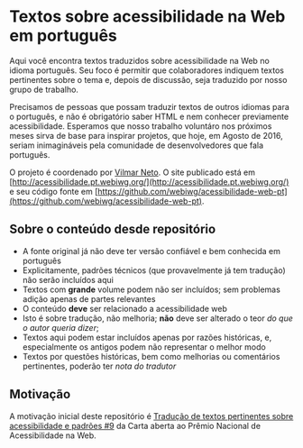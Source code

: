# Textos sobre acessibilidade na Web em português
Aqui você encontra textos traduzidos sobre acessibilidade na Web no idioma
português. Seu foco é permitir que colaboradores indiquem textos pertinentes
sobre o tema e, depois de discussão, seja traduzido por nosso grupo de
trabalho.

Precisamos de pessoas que possam traduzir textos de outros idiomas para o
português, e não é obrigatório saber HTML e nem conhecer previamente
acessibilidade. Esperamos que nosso trabalho voluntáro nos próximos meses
sirva de base para inspirar projetos, que hoje, em Agosto de 2016, seriam
inimagináveis pela comunidade de desenvolvedores que fala português.

O projeto é coordenado por [Vilmar Neto](https://github.com/Dkmister).
O site publicado está em [http://acessibilidade.pt.webiwg.org/](http://acessibilidade.pt.webiwg.org/)
e seu código fonte em [https://github.com/webiwg/acessibilidade-web-pt](https://github.com/webiwg/acessibilidade-web-pt).

## Sobre o conteúdo desde repositório
- A fonte original já não deve ter versão confiável e bem conhecida em português
- Explicitamente, padrões técnicos (que provavelmente já tem tradução) não serão incluídos aqui
- Textos com **grande** volume podem não ser incluídos; sem problemas adição apenas de partes relevantes
- O conteúdo **deve** ser relacionado a acessibilidade web
- Isto é sobre tradução, não melhoria; **não** deve ser alterado o teor _do que o autor queria dizer_;
- Textos aqui podem estar incluídos apenas por razões históricas, e, especialmente os antigos podem não representar o melhor modo
- Textos por questões históricas, bem como melhorias ou comentários pertinentes, poderão ter _nota do tradutor_


## Motivação

A motivação inicial deste repositório é [Tradução de textos pertinentes sobre acessibilidade e padrões #9](https://github.com/fititnt/carta-aberta-premio-nacional-acessibilidade-na-web/issues/9) da Carta aberta ao Prêmio Nacional de Acessibilidade na Web.

